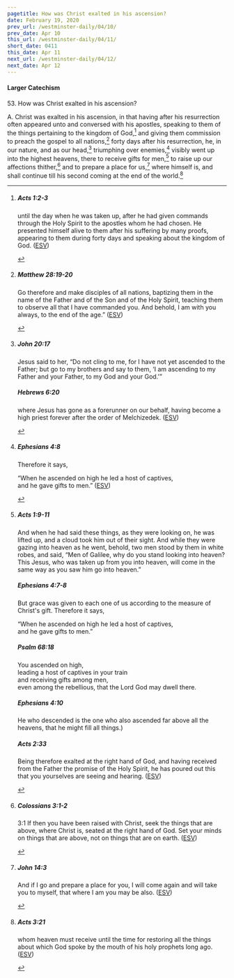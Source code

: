 ```yaml
---
pagetitle: How was Christ exalted in his ascension?
date: February 19, 2020
prev_url: /westminster-daily/04/10/
prev_date: Apr 10
this_url: /westminster-daily/04/11/
short_date: 0411
this_date: Apr 11
next_url: /westminster-daily/04/12/
next_date: Apr 12
---
```


#### Larger Catechism

53\. How was Christ exalted in his ascension?

A. Christ was exalted in his ascension, in that having after his resurrection often appeared unto and conversed with his apostles, speaking to them of the things pertaining to the kingdom of God,[^fnref:wlc1] and giving them commission to preach the gospel to all nations,[^fnref:wlc2] forty days after his resurrection, he, in our nature, and as our head,[^fnref:wlc3] triumphing over enemies,[^fnref:wlc4] visibly went up into the highest heavens, there to receive gifts for men,[^fnref:wlc5] to raise up our affections thither,[^fnref:wlc6] and to prepare a place for us,[^fnref:wlc7] where himself is, and shall continue till his second coming at the end of the world.[^fnref:wlc8]


[^fnref:wlc1]: <div class="esv"><h5>Acts 1:2-3</h5> <div class="esv-text"><p id="p44001002.01-1">until the day when he was taken up, after he had given commands through the Holy Spirit to the apostles whom he had chosen. He presented himself alive to them after his suffering by many proofs, appearing to them during forty days and speaking about the kingdom of God.  (<a href="http://www.esv.org" class="copyright">ESV</a>)</p> </div> </div>

[^fnref:wlc2]: <div class="esv"><h5>Matthew 28:19-20</h5> <div class="esv-text"><p id="p40028019.01-1"><span class="woc">Go therefore and make disciples of all nations, baptizing them in the name of the Father and of the Son and of the Holy Spirit,</span> <span class="woc">teaching them to observe all that I have commanded you. And behold, I am with you always, to the end of the age.&#8221;</span>  (<a href="http://www.esv.org" class="copyright">ESV</a>)</p> </div> </div>

[^fnref:wlc3]: <div class="esv"><h5>John 20:17</h5> <div class="esv-text"><p id="p43020017.01-1">Jesus said to her, <span class="woc">&#8220;Do not cling to me, for I have not yet ascended to the Father; but go to my brothers and say to them, &#8216;I am ascending to my Father and your Father, to my God and your God.&#8217;&#8221;</span></p> </div><h5>Hebrews 6:20</h5> <div class="esv-text"><p id="p58006020.01-2">where Jesus has gone as a forerunner on our behalf, having become a high priest forever after the order of Melchizedek.  (<a href="http://www.esv.org" class="copyright">ESV</a>)</p> </div> </div>

[^fnref:wlc4]: <div class="esv"><h5>Ephesians 4:8</h5> <div class="esv-text"><p id="p49004008.01-1">Therefore it says,</p> <div class="block-indent"> <p class="line-group" id="p49004008.04-1">&#8220;When he ascended on high he led a host of captives,<br /> <span class="indent"></span>and he gave gifts to men.&#8221;  (<a href="http://www.esv.org" class="copyright">ESV</a>)</p> </div> </div> </div>

[^fnref:wlc5]: <div class="esv"><h5>Acts 1:9-11</h5> <div class="esv-text"><p id="p44001009.01-1">And when he had said these things, as they were looking on, he was lifted up, and a cloud took him out of their sight. And while they were gazing into heaven as he went, behold, two men stood by them in white robes, and said, &#8220;Men of Galilee, why do you stand looking into heaven? This Jesus, who was taken up from you into heaven, will come in the same way as you saw him go into heaven.&#8221;</p> </div><h5>Ephesians 4:7-8</h5> <div class="esv-text"><p id="p49004007.01-2">But grace was given to each one of us according to the measure of Christ's gift. Therefore it says,</p> <div class="block-indent"> <p class="line-group" id="p49004008.04-2">&#8220;When he ascended on high he led a host of captives,<br /> <span class="indent"></span>and he gave gifts to men.&#8221;</p> </div> </div><h5>Psalm 68:18</h5> <div class="esv-text"><div class="block-indent"> <p class="line-group" id="p19068018.01-3">You ascended on high,<br /> <span class="indent"></span>leading a host of captives in your train<br /> <span class="indent"></span>and receiving gifts among men,<br /> even among the rebellious, that the <span class="small-caps">Lord</span> God may dwell there.</p> </div> </div><h5>Ephesians 4:10</h5> <div class="esv-text"><p id="p49004010.01-4">He who descended is the one who also ascended far above all the heavens, that he might fill all things.)</p> </div><h5>Acts 2:33</h5> <div class="esv-text"><p id="p44002033.01-5">Being therefore exalted at the right hand of God, and having received from the Father the promise of the Holy Spirit, he has poured out this that you yourselves are seeing and hearing.  (<a href="http://www.esv.org" class="copyright">ESV</a>)</p> </div> </div>

[^fnref:wlc6]: <div class="esv"><h5>Colossians 3:1-2</h5> <div class="esv-text"> <p id="p51003001.06-1"><span class="chapter-num" id="v51003001-1">3:1&nbsp;</span>If then you have been raised with Christ, seek the things that are above, where Christ is, seated at the right hand of God. Set your minds on things that are above, not on things that are on earth.  (<a href="http://www.esv.org" class="copyright">ESV</a>)</p> </div> </div>

[^fnref:wlc7]: <div class="esv"><h5>John 14:3</h5> <div class="esv-text"><p id="p43014003.01-1"><span class="woc">And if I go and prepare a place for you, I will come again and will take you to myself, that where I am you may be also.</span>  (<a href="http://www.esv.org" class="copyright">ESV</a>)</p> </div> </div>

[^fnref:wlc8]: <div class="esv"><h5>Acts 3:21</h5> <div class="esv-text"><p id="p44003021.01-1">whom heaven must receive until the time for restoring all the things about which God spoke by the mouth of his holy prophets long ago.  (<a href="http://www.esv.org" class="copyright">ESV</a>)</p> </div> </div>

